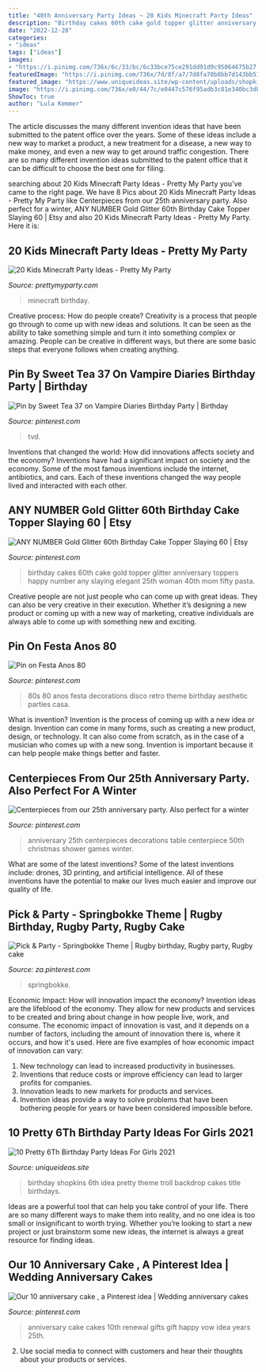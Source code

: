 ```yaml
---
title: "40th Anniversary Party Ideas ~ 20 Kids Minecraft Party Ideas"
description: "Birthday cakes 60th cake gold topper glitter anniversary toppers happy number any slaying elegant 25th woman 40th mom fifty pasta"
date: "2022-12-28"
categories:
- "ideas"
tags: ["ideas"]
images:
- "https://i.pinimg.com/736x/6c/33/bc/6c33bce75ce291dd91d9c95064675b27.jpg"
featuredImage: "https://i.pinimg.com/736x/7d/8f/a7/7d8fa70b8bb7d143bb51b9db67f25284--th-wedding-anniversary-anniversary-ideas.jpg"
featured_image: "https://www.uniqueideas.site/wp-content/uploads/shopkins-birthday-party-idea-kids-party-pinterest-shopkins.jpg"
image: "https://i.pinimg.com/736x/e0/44/7c/e0447c576f95adb3c81e340bc3db123c.jpg"
ShowToc: true
author: "Lula Kemmer"
---
```



The article discusses the many different invention ideas that have been submitted to the patent office over the years. Some of these ideas include a new way to market a product, a new treatment for a disease, a new way to make money, and even a new way to get around traffic congestion. There are so many different invention ideas submitted to the patent office that it can be difficult to choose the best one for filing.

	

		
searching about 20 Kids Minecraft Party Ideas - Pretty My Party you've came to the right page. We have 8 Pics about 20 Kids Minecraft Party Ideas - Pretty My Party like Centerpieces from our 25th anniversary party. Also perfect for a winter, ANY NUMBER Gold Glitter 60th Birthday Cake Topper Slaying 60 | Etsy and also 20 Kids Minecraft Party Ideas - Pretty My Party. Here it is:
		
    
## 20 Kids Minecraft Party Ideas - Pretty My Party

<img loading=lazy src="https://www.prettymyparty.com/wp-content/uploads/2017/06/minecraft-tnt-birthday-cake.jpg" onerror="this.onerror=null;this.src='https://tse1.mm.bing.net/th?id=OIP.Nf86K4GDwO6erSl9Yl5JygHaJ3&amp;pid=15.1';" alt="20 Kids Minecraft Party Ideas - Pretty My Party">

_Source: prettymyparty.com_

>minecraft birthday. 

	

Creative process: How do people create?
Creativity is a process that people go through to come up with new ideas and solutions. It can be seen as the ability to take something simple and turn it into something complex or amazing. People can be creative in different ways, but there are some basic steps that everyone follows when creating anything.

    
## Pin By Sweet Tea 37 On Vampire Diaries Birthday Party | Birthday

<img loading=lazy src="https://i.pinimg.com/736x/af/24/6a/af246aec6a393f6db5618166b62b3caf.jpg" onerror="this.onerror=null;this.src='https://tse1.mm.bing.net/th?id=OIP.486jULsGHDO3JrDmeMfPIwHaJ3&amp;pid=15.1';" alt="Pin by Sweet Tea 37 on Vampire Diaries Birthday Party | Birthday">

_Source: pinterest.com_

>tvd. 

	

Inventions that changed the world: How did innovations affects society and the economy?
Inventions have had a significant impact on society and the economy. Some of the most famous inventions include the internet, antibiotics, and cars. Each of these inventions changed the way people lived and interacted with each other.

    
## ANY NUMBER Gold Glitter 60th Birthday Cake Topper Slaying 60 | Etsy

<img loading=lazy src="https://i.pinimg.com/736x/6c/33/bc/6c33bce75ce291dd91d9c95064675b27.jpg" onerror="this.onerror=null;this.src='https://tse3.mm.bing.net/th?id=OIP.uvIhu5cMJZuTVBo7ySthDwHaJ4&amp;pid=15.1';" alt="ANY NUMBER Gold Glitter 60th Birthday Cake Topper Slaying 60 | Etsy">

_Source: pinterest.com_

>birthday cakes 60th cake gold topper glitter anniversary toppers happy number any slaying elegant 25th woman 40th mom fifty pasta. 

	

Creative people are not just people who can come up with great ideas. They can also be very creative in their execution. Whether it’s designing a new product or coming up with a new way of marketing, creative individuals are always able to come up with something new and exciting.

    
## Pin On Festa Anos 80

<img loading=lazy src="https://i.pinimg.com/736x/da/38/ef/da38ef608b58383425eb7288c9663ae7.jpg" onerror="this.onerror=null;this.src='https://tse3.mm.bing.net/th?id=OIP.7xnjj0jan-OphFzhKXet2AHaJ4&amp;pid=15.1';" alt="Pin on Festa Anos 80">

_Source: pinterest.com_

>80s 80 anos festa decorations disco retro theme birthday aesthetic parties casa. 

	

What is invention?
Invention is the process of coming up with a new idea or design. Invention can come in many forms, such as creating a new product, design, or technology. It can also come from scratch, as in the case of a musician who comes up with a new song. Invention is important because it can help people make things better and faster.

    
## Centerpieces From Our 25th Anniversary Party. Also Perfect For A Winter

<img loading=lazy src="https://i.pinimg.com/736x/7d/8f/a7/7d8fa70b8bb7d143bb51b9db67f25284--th-wedding-anniversary-anniversary-ideas.jpg" onerror="this.onerror=null;this.src='https://tse3.mm.bing.net/th?id=OIP.7yTcqyUlAchBVMSm2C8EigHaJ3&amp;pid=15.1';" alt="Centerpieces from our 25th anniversary party. Also perfect for a winter">

_Source: pinterest.com_

>anniversary 25th centerpieces decorations table centerpiece 50th christmas shower games winter. 

	

What are some of the latest inventions?
Some of the latest inventions include: drones, 3D printing, and artificial intelligence. All of these inventions have the potential to make our lives much easier and improve our quality of life.

    
## Pick &amp; Party - Springbokke Theme | Rugby Birthday, Rugby Party, Rugby Cake

<img loading=lazy src="https://i.pinimg.com/736x/18/76/15/18761519157e0671b0c4134e4bc3cada--themed-parties.jpg" onerror="this.onerror=null;this.src='https://tse4.mm.bing.net/th?id=OIP.5TitYdjia4z6jkC1GLB_fgDfEs&amp;pid=15.1';" alt="Pick &amp; Party - Springbokke Theme | Rugby birthday, Rugby party, Rugby cake">

_Source: za.pinterest.com_

>springbokke. 

	

Economic Impact: How will innovation impact the economy?
Invention ideas are the lifeblood of the economy. They allow for new products and services to be created and bring about change in how people live, work, and consume. The economic impact of innovation is vast, and it depends on a number of factors, including the amount of innovation there is, where it occurs, and how it's used. Here are five examples of how economic impact of innovation can vary: 
1. New technology can lead to increased productivity in businesses. 
2. Inventions that reduce costs or improve efficiency can lead to larger profits for companies. 
3. Innovation leads to new markets for products and services. 
4. Invention ideas provide a way to solve problems that have been bothering people for years or have been considered impossible before. 

    
## 10 Pretty 6Th Birthday Party Ideas For Girls 2021

<img loading=lazy src="https://www.uniqueideas.site/wp-content/uploads/shopkins-birthday-party-idea-kids-party-pinterest-shopkins.jpg" onerror="this.onerror=null;this.src='https://tse2.mm.bing.net/th?id=OIP.A0pgUuKXoh97JNsSVB2dKwHaJ4&amp;pid=15.1';" alt="10 Pretty 6Th Birthday Party Ideas For Girls 2021">

_Source: uniqueideas.site_

>birthday shopkins 6th idea pretty theme troll backdrop cakes title birthdays. 

	

Ideas are a powerful tool that can help you take control of your life. There are so many different ways to make them into reality, and no one idea is too small or insignificant to worth trying. Whether you’re looking to start a new project or just brainstorm some new ideas, the internet is always a great resource for finding ideas.

    
## Our 10 Anniversary Cake , A Pinterest Idea | Wedding Anniversary Cakes

<img loading=lazy src="https://i.pinimg.com/736x/e0/44/7c/e0447c576f95adb3c81e340bc3db123c.jpg" onerror="this.onerror=null;this.src='https://tse2.mm.bing.net/th?id=OIP.Xu1xq7QA_Vi6tsNG7GMczgHaNJ&amp;pid=15.1';" alt="Our 10 anniversary cake , a Pinterest idea | Wedding anniversary cakes">

_Source: pinterest.com_

>anniversary cake cakes 10th renewal gifts gift happy vow idea years 25th. 

	

2. Use social media to connect with customers and hear their thoughts about your products or services.

